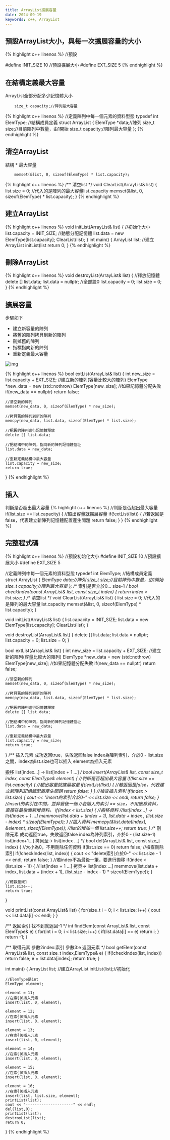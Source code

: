 ```yaml
---
title: ArrayList擴展容量
date: 2024-09-19
keywords: c++, ArrayList 
---
```


## 預設ArrayList大小，與每一次擴展容量的大小

{% highlight c++ linenos %}
//預設

#define INIT_SIZE 10
//預設擴展大小
#define EXT_SIZE 5
{% endhighlight %}

## 在結構定義最大容量

ArrayList全部分配多少記憶體大小
```
    size_t capacity;//陣列最大容量
```
{% highlight c++ linenos %}
//定義陣列中每一個元素的資料型態
typedef int ElemType;
//結構成員定義
struct ArrayList {
    ElemType *data;//陣列
    size_t size;//目前陣列中數量，由1開始
    size_t capacity;//陣列最大容量
};
{% endhighlight %}


## 清空ArrayList

結構 * 最大容量

```
    memset(&list, 0, sizeof(ElemType) * list.capacity);
```

{% highlight c++ linenos %}
/**
 清空list
 */
void ClearList(ArrayList& list) {
    list.size = 0;
    //代入的是陣列的最大容量list.capacity
    memset(&list, 0, sizeof(ElemType) * list.capacity);
}
{% endhighlight %}


## 建立ArrayList

{% highlight c++ linenos %}
void initList(ArrayList& list) {
    //初始化大小
    list.capacity = INIT_SIZE;
    //動態分配記憶體
    list.data = new ElemType[list.capacity];
    ClearList(list);
}
int main() {
    ArrayList list; //建立ArrayList
    initList(list
    return 0;
}
{% endhighlight %}

## 刪除ArrayList

{% highlight c++ linenos %}
void destroyList(ArrayList& list) {
    //釋放記憶體
    delete [] list.data;
    list.data = nullptr;
    //全部設0
    list.capacity = 0;
    list.size = 0;
}
{% endhighlight %}

## 擴展容量

步驟如下
- 建立新容量的陣列
- 將舊的陣列拷貝到新的陣列
- 刪掉舊的陣列
- 指標指向新的陣列
- 重新定義最大容量

![img]({{site.imgurl}}/dataStruct/extArrayList.jpg)  

{% highlight c++ linenos %}
bool extList(ArrayList& list) {
    int new_size = list.capacity + EXT_SIZE;
    //建立新的陣列(容量比較大的陣列)
    ElemType *new_data = new (std::nothrow) ElemType[new_size];
    //如果記憶體分配失敗
    if(new_data == nullptr) return false;
    
    //清空新的陣列
    memset(new_data, 0, sizeof(ElemType) * new_size);
    
    //拷貝舊的陣列到新的陣列
    memcpy(new_data, list.data, sizeof(ElemType) * list.size);
    
    //把舊的陣列進行記憶體釋放
    delete [] list.data;
    
    //把結構中的陣列，指向新的陣列記憶體位址
    list.data = new_data;
    
    //重新定義結構中最大容量
    list.capacity = new_size;
    return true;
}
{% endhighlight %}

## 插入

判斷是否超出最大容量
{% highlight c++ linenos %}
    //判斷是否超出最大容量
    if(list.size == list.capacity) {
        //超出容量就擴展容量
        if(!extList(list)) {
            //若返回是false，代表建立新陣列記憶體配置產生問題
            return false;
        }
    }
{% endhighlight %}


## 完整程式碼

{% highlight c++ linenos %}
//預設初始化大小
#define INIT_SIZE 10
//預設擴展大小
#define EXT_SIZE 5

//定義陣列中每一個元素的資料型態
typedef int ElemType;
//結構成員定義
struct ArrayList {
    ElemType *data;//陣列
    size_t size;//目前陣列中數量，由1開始
    size_t capacity;//陣列最大容量
};
/**
 索引是否介於0... size-1
 */
bool checkIndex(const ArrayList& list, const size_t index) {
    return index < list.size;
}
/**
 清空list
 */
void ClearList(ArrayList& list) {
    list.size = 0;
    //代入的是陣列的最大容量list.capacity
    memset(&list, 0, sizeof(ElemType) * list.capacity);
}

void initList(ArrayList& list) {
    list.capacity = INIT_SIZE;
    list.data = new ElemType[list.capacity];
    ClearList(list);
}

void destroyList(ArrayList& list) {
    delete [] list.data;
    list.data = nullptr;
    list.capacity = 0;
    list.size = 0;
}

bool extList(ArrayList& list) {
    int new_size = list.capacity + EXT_SIZE;
    //建立新的陣列(容量比較大的陣列)
    ElemType *new_data = new (std::nothrow) ElemType[new_size];
    //如果記憶體分配失敗
    if(new_data == nullptr) return false;
    
    //清空新的陣列
    memset(new_data, 0, sizeof(ElemType) * new_size);
    
    //拷貝舊的陣列到新的陣列
    memcpy(new_data, list.data, sizeof(ElemType) * list.size);
    
    //把舊的陣列進行記憶體釋放
    delete [] list.data;
    
    //把結構中的陣列，指向新的陣列記憶體位址
    list.data = new_data;
    
    //重新定義結構中最大容量
    list.capacity = new_size;
    return true;
}
/**
 插入元素
 成功返回true，失敗返回false
 index為陣列索引，介於0 - list.size之間，index為list.size也可以插入
 element為插入元素
 
 搬移
 list[index...] -> list[index + 1 ...]
 */
bool insert(ArrayList& list, const size_t index, const ElemType& element) {
    //判斷是否超出最大容量
    if(list.size == list.capacity) {
        //超出容量就擴展容量
        if(!extList(list)) {
            //若返回是false，代表建立新陣列記憶體配置產生問題
            return false;
        }
    }
    //檢查插入索引
    if(index > list.size) {
        cout << "insert的索引介於0-" << list.size  << endl;
        return false;
    }
    //insert的索引在中間，並非最後一個
    //若插入的索引 == size，不用搬移資料，直接在最後面新增資料。
    if(index < list.size) {
        //搬移資料
        //list[index...] -> list[index + 1 ...]
        memmove(list.data + (index + 1), list.data + index , (list.size - index) * sizeof(ElemType));
    }
    //插入資料
    memcpy(&list.data[index], &element, sizeof(ElemType));
    //list的增加一個
    list.size++;
    return true;
}
/**
 刪除元素
 成功返回true，失敗返回false
 index為陣列索引，介於0 - (list.size-1)
 list[index+1...] 拷貝至->  list[index  ...]
 */
bool del(ArrayList& list, const size_t index) {
    //大小為0，不用刪除任何資料
    if(list.size == 0) return false;
    //檢查刪除索引
    if(!checkIndex(list, index)) {
        cout << "delete索引介於0-" << list.size - 1  << endl;
        return false;
    }
    //若index不為最後一筆，要進行搬移
    if(index < (list.size - 1)) {
        //list[index + 1 ...] 拷貝-> list[index ...]
        memmove(list.data + index, list.data + (index + 1), (list.size - index - 1) * sizeof(ElemType));
    }
    
    //總數量減1
    list.size--;
    return true;
}

void printList(const ArrayList& list) {
    for(size_t i = 0; i < list.size; i++) {
        cout << list.data[i] << endl;
    }
}

/**
 返回索引
 找不到就返回-1
 */
int findElem(const ArrayList& list, const ElemType& e) {
    for(int i = 0; i < list.size; i++) {
        if(list.data[i] == e) return i;
    }
    return -1;
}

/**
 取得元素
 參數2index:索引
 參數3:e 返回元素
 */
bool getElem(const ArrayList& list, const size_t index,ElemType& e) {
    if(!checkIndex(list, index)) return false;
    e = list.data[index];
    return true;
}

int main() {
    ArrayList list; //建立ArrayList
    initList(list);//初始化
    
    //ElemType是int
    ElemType element;
    
    element = 11;
    //在索引0插入元素
    insert(list, 0, element);
    
    element = 12;
    //在索引0插入元素
    insert(list, 0, element);
    
    element = 13;
    //在索引0插入元素
    insert(list, 0, element);
    
    element = 14;
    //在索引0插入元素
    insert(list, 0, element);
    
    element = 15;
    //在索引0插入元素
    insert(list, 0, element);
    
    element = 16;
    //在索引0插入元素
    insert(list, list.size, element);
    printList(list);
    cout << "---------------------" << endl;
    del(list,0);
    printList(list);
    destroyList(list);
    return 0;
}
{% endhighlight %}